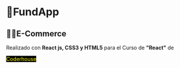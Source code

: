 <h1>📱​FundApp</h1><h2>👨‍💻​E-Commerce</h2> Realizado con <strong>React js, CSS3 y HTML5</strong> para el Curso de <strong>"React"</strong> de <p style="color: yellow; background-color: black; position: absolute;">Coderhouse</p>